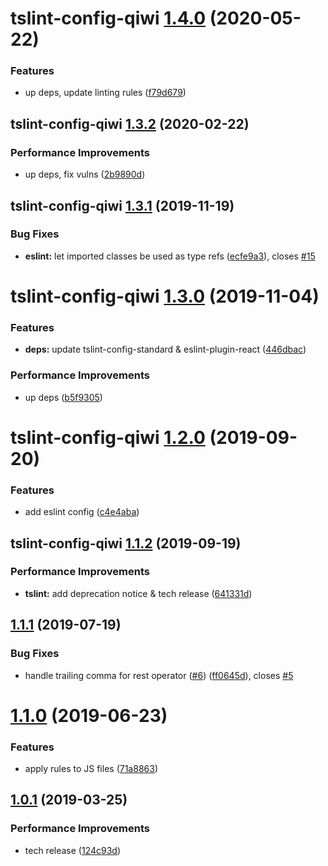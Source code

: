 # tslint-config-qiwi [1.4.0](https://github.com/qiwi/lint-config-qiwi/compare/tslint-config-qiwi@1.3.2...tslint-config-qiwi@1.4.0) (2020-05-22)


### Features

* up deps, update linting rules ([f79d679](https://github.com/qiwi/lint-config-qiwi/commit/f79d679d2725670ea8128035b67b28b3f9faa23c))

## tslint-config-qiwi [1.3.2](https://github.com/qiwi/lint-config-qiwi/compare/tslint-config-qiwi@1.3.1...tslint-config-qiwi@1.3.2) (2020-02-22)


### Performance Improvements

* up deps, fix vulns ([2b9890d](https://github.com/qiwi/lint-config-qiwi/commit/2b9890dd9600bb757f0bda0c4ae6cc7013cb8758))

## tslint-config-qiwi [1.3.1](https://github.com/qiwi/lint-config-qiwi/compare/tslint-config-qiwi@1.3.0...tslint-config-qiwi@1.3.1) (2019-11-19)


### Bug Fixes

* **eslint:** let imported classes be used as type refs ([ecfe9a3](https://github.com/qiwi/lint-config-qiwi/commit/ecfe9a3809e68c3fbcfd2d45fc256aa97d6d24e8)), closes [#15](https://github.com/qiwi/lint-config-qiwi/issues/15)

# tslint-config-qiwi [1.3.0](https://github.com/qiwi/lint-config-qiwi/compare/tslint-config-qiwi@1.2.0...tslint-config-qiwi@1.3.0) (2019-11-04)


### Features

* **deps:** update tslint-config-standard & eslint-plugin-react ([446dbac](https://github.com/qiwi/lint-config-qiwi/commit/446dbac50be644543dcab9ecdbfd614f3ece092e))


### Performance Improvements

* up deps ([b5f9305](https://github.com/qiwi/lint-config-qiwi/commit/b5f9305b35c691006fe7caaf5d3655a69922c45d))

# tslint-config-qiwi [1.2.0](https://github.com/qiwi/tslint-config-qiwi/compare/tslint-config-qiwi@1.1.2...tslint-config-qiwi@1.2.0) (2019-09-20)


### Features

* add eslint config ([c4e4aba](https://github.com/qiwi/tslint-config-qiwi/commit/c4e4aba))

## tslint-config-qiwi [1.1.2](https://github.com/qiwi/tslint-config-qiwi/compare/tslint-config-qiwi@1.1.1...tslint-config-qiwi@1.1.2) (2019-09-19)


### Performance Improvements

* **tslint:** add deprecation notice & tech release ([641331d](https://github.com/qiwi/tslint-config-qiwi/commit/641331d))

## [1.1.1](https://github.com/qiwi/tslint-config-qiwi/compare/v1.1.0...v1.1.1) (2019-07-19)


### Bug Fixes

* handle trailing comma for rest operator ([#6](https://github.com/qiwi/tslint-config-qiwi/issues/6)) ([ff0645d](https://github.com/qiwi/tslint-config-qiwi/commit/ff0645d)), closes [#5](https://github.com/qiwi/tslint-config-qiwi/issues/5)

# [1.1.0](https://github.com/qiwi/tslint-config-qiwi/compare/v1.0.1...v1.1.0) (2019-06-23)


### Features

* apply rules to JS files ([71a8863](https://github.com/qiwi/tslint-config-qiwi/commit/71a8863))

## [1.0.1](https://github.com/qiwi/tslint-config-qiwi/compare/v1.0.0...v1.0.1) (2019-03-25)


### Performance Improvements

* tech release ([124c93d](https://github.com/qiwi/tslint-config-qiwi/commit/124c93d))
